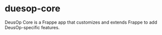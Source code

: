 # duesop-core
DeusOp Core is a Frappe app that customizes and extends Frappe to add DeusOp-specific features.
